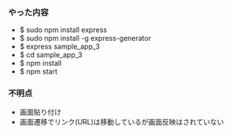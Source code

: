### やった内容
- $ sudo npm install express
- $ sudo npm install -g express-generator
- $ express sample_app_3
- $ cd sample_app_3
- $ npm install
- $ npm start
### 不明点
- 画面貼り付け
- 画面遷移でリンク(URL)は移動しているが画面反映はされていない   
